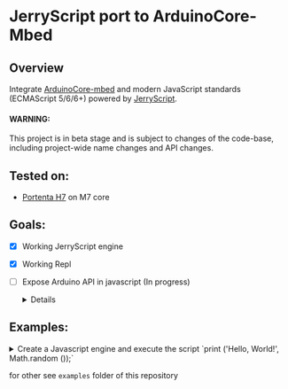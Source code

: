 # JerryScript port to ArduinoCore-Mbed

## Overview

Integrate [ArduinoCore-mbed](https://github.com/arduino/ArduinoCore-mbed) and modern JavaScript standards (ECMAScript 5/6/6+) powered by [JerryScript](https://github.com/jerryscript-project/jerryscript).

#### WARNING: 
This project is in beta stage and is subject to changes of the code-base, including project-wide name changes and API changes.

## Tested on:
 - [Portenta H7](https://www.arduino.cc/pro/hardware/product/portenta-h7) on M7 core

## Goals:

 - [x] Working JerryScript engine
 - [x] Working Repl
 - [ ] Expose Arduino API in javascript (In progress)
    <details><summary>Details</summary>
    <p>

    ### Constants:

      - [x] HIGH | LOW | CHANGE | RISING | FALLING
      - [x] INPUT | OUTPUT | INPUT_PULLUP
      - [x] PIN_LED | LED_BUILTIN | LEDR | LEDG | LEDB

    ### Functions:

      - Digital I/O:
        - [x] pinMode
        - [x] digitalWrite
        - [x] digitalRead

      - Time:
        - [x] delay
        - [x] delayMicroseconds
        - [x] micros
        - [x] millis

      - Math:
        - [ ] abs()
        - [ ] constrain()
        - [ ] map()
        - [ ] max()
        - [ ] min()
        - [ ] pow()
        - [ ] sq()
        - [ ] sqrt()

      - Trigonometry:
        - [ ] cos()
        - [ ] sin()
        - [ ] tan()

      - Random Numbers:
        - [x] random()
        - [x] randomSeed()

      - Bits and Bytes:
        - [ ] bit()
        - [ ] bitClear()
        - [ ] bitRead()
        - [ ] bitSet()
        - [ ] bitWrite()
        - [ ] highByte()
        - [ ] lowByte()

      - Analog I/O:
        - [x] analogRead()
        - [x] analogWrite()
        - [x] analogReadResolution()
        - [x] analogWriteResolution()

      - Advanced I/O:
        - [ ] noTone()
        - [ ] pulseIn()
        - [ ] pulseInLong()
        - [ ] shiftIn()
        - [ ] shiftOut()
        - [ ] tone()

      - External Interrupts:
        - [x] attachInterrupt()
        - [x] detachInterrupt()

      - Interrupts:
        - [x] interrupts()
        - [x] noInterrupts()

      - Characters:
        - [ ] isAlpha()
        - [ ] isAlphaNumeric()
        - [ ] isAscii()
        - [ ] isControl()
        - [ ] isDigit()
        - [ ] isGraph()
        - [ ] isHexadecimalDigit()
        - [ ] isLowerCase()
        - [ ] isPrintable()
        - [ ] isPunct()
        - [ ] isSpace()
        - [ ] isUpperCase()
        - [ ] isWhitespace()

      - Communication:
        - [ ] Serial
        - [ ] Stream

    </p>
    </details>

## Examples:

<details><summary>Create a Javascript engine and execute the script `print ('Hello, World!', Math.random ());`
</summary>
<p>

ArduinoCoreMbedJS.ino
```c++
#include "Arduino.h"
#include "mbed.h"

#include "Arduino_Portenta_JerryScript.h"

REDIRECT_STDOUT_TO(Serial);


void setup() {
  /* Initialize Serial */
  Serial.begin(115200);

  /* Wait Serial */
  while (!Serial) {}

  printf("Mbed OS API: %d.%d.%d\n", MBED_MAJOR_VERSION, MBED_MINOR_VERSION, MBED_PATCH_VERSION);
  printf("JerryScript API: %d.%d.%d\n", JERRY_API_MAJOR_VERSION, JERRY_API_MINOR_VERSION, JERRY_API_PATCH_VERSION);

  const jerry_char_t script[] = "print ('Hello, World!', Math.random ());";

  /* Initialize engine */
  jerry_init (JERRY_INIT_EMPTY);

  /* Set log level */
  jerry_log_set_level (JERRY_LOG_LEVEL_DEBUG);

  /* Register the print function in the global object */
  jerryx_register_global ("print", jerryx_handler_print);

  /* Run script with 'eval' */
  jerry_value_free (jerry_eval (script, sizeof (script) - 1, JERRY_PARSE_NO_OPTS));

  /* Cleanup engine */
  jerry_cleanup ();
}

void loop() {
  delay(1000);
}
```

## Output
```
Mbed OS API: 6.15.1
JerryScript API: 3.0.0
Hello, World! 0.6900010318495333
```
</p>
</details>

for other see `examples` folder of this repository
